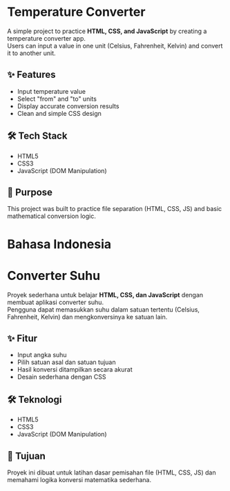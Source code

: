 # Temperature Converter

A simple project to practice **HTML, CSS, and JavaScript** by creating 
a temperature converter app.  
Users can input a value in one unit (Celsius, Fahrenheit, Kelvin) 
and convert it to another unit.

## ✨ Features
- Input temperature value
- Select "from" and "to" units
- Display accurate conversion results
- Clean and simple CSS design

## 🛠️ Tech Stack
- HTML5
- CSS3
- JavaScript (DOM Manipulation)

## 🎯 Purpose
This project was built to practice file separation (HTML, CSS, JS) 
and basic mathematical conversion logic.

# Bahasa Indonesia
# Converter Suhu

Proyek sederhana untuk belajar **HTML, CSS, dan JavaScript** dengan membuat aplikasi
converter suhu.  
Pengguna dapat memasukkan suhu dalam satuan tertentu (Celsius, Fahrenheit, Kelvin) 
dan mengkonversinya ke satuan lain.

## ✨ Fitur
- Input angka suhu
- Pilih satuan asal dan satuan tujuan
- Hasil konversi ditampilkan secara akurat
- Desain sederhana dengan CSS

## 🛠️ Teknologi
- HTML5
- CSS3
- JavaScript (DOM Manipulation)

## 🎯 Tujuan
Proyek ini dibuat untuk latihan dasar pemisahan file (HTML, CSS, JS) 
dan memahami logika konversi matematika sederhana.
